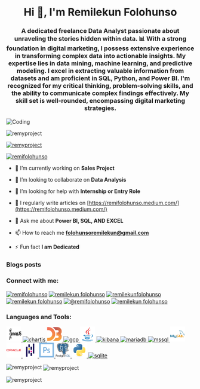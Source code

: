 <h1 align="center">Hi 👋, I'm Remilekun Folohunso</h1>
<h3 align="center">A dedicated freelance Data Analyst passionate about unraveling the stories hidden within data. 📊 With a strong foundation in digital marketing, I possess extensive experience in transforming complex data into actionable insights. My expertise lies in data mining, machine learning, and predictive modeling. I excel in extracting valuable information from datasets and am proficient in SQL, Python, and Power BI. I'm recognized for my critical thinking, problem-solving skills, and the ability to communicate complex findings effectively. My skill set is well-rounded, encompassing digital marketing strategies.</h3>

<img align="center" alt="Coding" width="400" src="https://www.edureka.co/blog/wp-content/uploads/2018/08/Insurance-Leadspace-Aniamted.gif">

<p align="left"> <img src="https://komarev.com/ghpvc/?username=remyproject&label=Profile%20views&color=0e75b6&style=flat" alt="remyproject" /> </p>

<p align="left"> <a href="https://github.com/ryo-ma/github-profile-trophy"><img src="https://github-profile-trophy.vercel.app/?username=remyproject" alt="remyproject" /></a> </p>

<p align="left"> <a href="https://twitter.com/remifolohunso" target="blank"><img src="https://img.shields.io/twitter/follow/remifolohunso?logo=twitter&style=for-the-badge" alt="remifolohunso" /></a> </p>

- 🔭 I’m currently working on **Sales Project**

- 👯 I’m looking to collaborate on **Data Analysis**

- 🤝 I’m looking for help with **Internship or Entry Role**

- 📝 I regularly write articles on [https://remifolohunso.medium.com/](https://remifolohunso.medium.com/)

- 💬 Ask me about **Power BI, SQL, AND EXCEL**

- 📫 How to reach me **folohunsoremilekun@gmail.com**

- ⚡ Fun fact **I am Dedicated**

### Blogs posts
<!-- BLOG-POST-LIST:START -->
<!-- BLOG-POST-LIST:END -->

<h3 align="left">Connect with me:</h3>
<p align="left">
<a href="https://twitter.com/remifolohunso" target="blank"><img align="center" src="https://raw.githubusercontent.com/rahuldkjain/github-profile-readme-generator/master/src/images/icons/Social/twitter.svg" alt="remifolohunso" height="30" width="40" /></a>
<a href="https://linkedin.com/in/remilekun folohunso" target="blank"><img align="center" src="https://raw.githubusercontent.com/rahuldkjain/github-profile-readme-generator/master/src/images/icons/Social/linked-in-alt.svg" alt="remilekun folohunso" height="30" width="40" /></a>
<a href="https://kaggle.com/remilekunfolohunso" target="blank"><img align="center" src="https://raw.githubusercontent.com/rahuldkjain/github-profile-readme-generator/master/src/images/icons/Social/kaggle.svg" alt="remilekunfolohunso" height="30" width="40" /></a>
<a href="https://fb.com/remilekun folohunso" target="blank"><img align="center" src="https://raw.githubusercontent.com/rahuldkjain/github-profile-readme-generator/master/src/images/icons/Social/facebook.svg" alt="remilekun folohunso" height="30" width="40" /></a>
<a href="https://medium.com/@remifolohunso" target="blank"><img align="center" src="https://raw.githubusercontent.com/rahuldkjain/github-profile-readme-generator/master/src/images/icons/Social/medium.svg" alt="@remifolohunso" height="30" width="40" /></a>
<a href="https://www.youtube.com/c/remilekun folohunso" target="blank"><img align="center" src="https://raw.githubusercontent.com/rahuldkjain/github-profile-readme-generator/master/src/images/icons/Social/youtube.svg" alt="remilekun folohunso" height="30" width="40" /></a>
</p>

<h3 align="left">Languages and Tools:</h3>
<p align="left"> <a href="https://canvasjs.com" target="_blank" rel="noreferrer"> <img src="https://raw.githubusercontent.com/Hardik0307/Hardik0307/master/assets/canvasjs-charts.svg" alt="canvasjs" width="40" height="40"/> </a> <a href="https://www.chartjs.org" target="_blank" rel="noreferrer"> <img src="https://www.chartjs.org/media/logo-title.svg" alt="chartjs" width="40" height="40"/> </a> <a href="https://d3js.org/" target="_blank" rel="noreferrer"> <img src="https://raw.githubusercontent.com/devicons/devicon/master/icons/d3js/d3js-original.svg" alt="d3js" width="40" height="40"/> </a> <a href="https://cloud.google.com" target="_blank" rel="noreferrer"> <img src="https://www.vectorlogo.zone/logos/google_cloud/google_cloud-icon.svg" alt="gcp" width="40" height="40"/> </a> <a href="https://www.java.com" target="_blank" rel="noreferrer"> <img src="https://raw.githubusercontent.com/devicons/devicon/master/icons/java/java-original.svg" alt="java" width="40" height="40"/> </a> <a href="https://www.elastic.co/kibana" target="_blank" rel="noreferrer"> <img src="https://www.vectorlogo.zone/logos/elasticco_kibana/elasticco_kibana-icon.svg" alt="kibana" width="40" height="40"/> </a> <a href="https://mariadb.org/" target="_blank" rel="noreferrer"> <img src="https://www.vectorlogo.zone/logos/mariadb/mariadb-icon.svg" alt="mariadb" width="40" height="40"/> </a> <a href="https://www.microsoft.com/en-us/sql-server" target="_blank" rel="noreferrer"> <img src="https://www.svgrepo.com/show/303229/microsoft-sql-server-logo.svg" alt="mssql" width="40" height="40"/> </a> <a href="https://www.mysql.com/" target="_blank" rel="noreferrer"> <img src="https://raw.githubusercontent.com/devicons/devicon/master/icons/mysql/mysql-original-wordmark.svg" alt="mysql" width="40" height="40"/> </a> <a href="https://www.oracle.com/" target="_blank" rel="noreferrer"> <img src="https://raw.githubusercontent.com/devicons/devicon/master/icons/oracle/oracle-original.svg" alt="oracle" width="40" height="40"/> </a> <a href="https://pandas.pydata.org/" target="_blank" rel="noreferrer"> <img src="https://raw.githubusercontent.com/devicons/devicon/2ae2a900d2f041da66e950e4d48052658d850630/icons/pandas/pandas-original.svg" alt="pandas" width="40" height="40"/> </a> <a href="https://www.photoshop.com/en" target="_blank" rel="noreferrer"> <img src="https://raw.githubusercontent.com/devicons/devicon/master/icons/photoshop/photoshop-line.svg" alt="photoshop" width="40" height="40"/> </a> <a href="https://www.postgresql.org" target="_blank" rel="noreferrer"> <img src="https://raw.githubusercontent.com/devicons/devicon/master/icons/postgresql/postgresql-original-wordmark.svg" alt="postgresql" width="40" height="40"/> </a> <a href="https://www.python.org" target="_blank" rel="noreferrer"> <img src="https://raw.githubusercontent.com/devicons/devicon/master/icons/python/python-original.svg" alt="python" width="40" height="40"/> </a> <a href="https://www.sqlite.org/" target="_blank" rel="noreferrer"> <img src="https://www.vectorlogo.zone/logos/sqlite/sqlite-icon.svg" alt="sqlite" width="40" height="40"/> </a> </p>

<p><img align="left" src="https://github-readme-stats.vercel.app/api/top-langs?username=remyproject&show_icons=true&locale=en&layout=compact" alt="remyproject" /></p>

<p>&nbsp;<img align="center" src="https://github-readme-stats.vercel.app/api?username=remyproject&show_icons=true&locale=en" alt="remyproject" /></p>

<p><img align="center" src="https://github-readme-streak-stats.herokuapp.com/?user=remyproject&" alt="remyproject" /></p>
